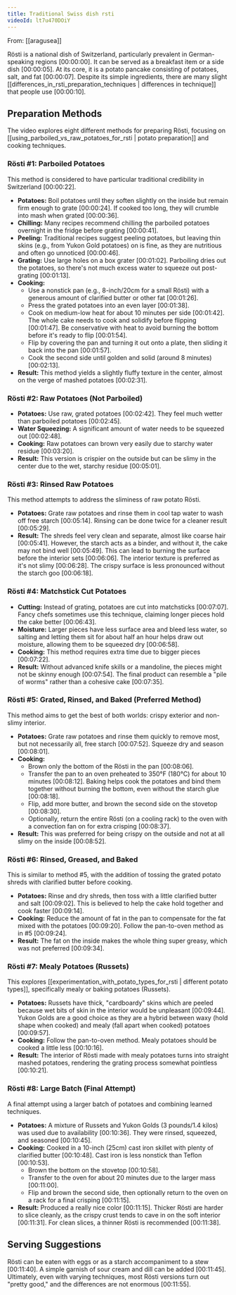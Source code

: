 ```yaml
---
title: Traditional Swiss dish rsti
videoId: lt7u470DOiY
---
```


From: [[aragusea]] <br/> 

Rösti is a national dish of Switzerland, particularly prevalent in German-speaking regions <a class="yt-timestamp" data-t="00:00:00">[00:00:00]</a>. It can be served as a breakfast item or a side dish <a class="yt-timestamp" data-t="00:00:05">[00:00:05]</a>. At its core, it is a potato pancake consisting of potatoes, salt, and fat <a class="yt-timestamp" data-t="00:00:07">[00:00:07]</a>. Despite its simple ingredients, there are many slight [[differences_in_rsti_preparation_techniques | differences in technique]] that people use <a class="yt-timestamp" data-t="00:00:10">[00:00:10]</a>.

## Preparation Methods

The video explores eight different methods for preparing Rösti, focusing on [[using_parboiled_vs_raw_potatoes_for_rsti | potato preparation]] and cooking techniques.

### Rösti #1: Parboiled Potatoes

This method is considered to have particular traditional credibility in Switzerland <a class="yt-timestamp" data-t="00:00:22">[00:00:22]</a>.

*   **Potatoes:** Boil potatoes until they soften slightly on the inside but remain firm enough to grate <a class="yt-timestamp" data-t="00:00:24">[00:00:24]</a>. If cooked too long, they will crumble into mash when grated <a class="yt-timestamp" data-t="00:00:36">[00:00:36]</a>.
*   **Chilling:** Many recipes recommend chilling the parboiled potatoes overnight in the fridge before grating <a class="yt-timestamp" data-t="00:00:41">[00:00:41]</a>.
*   **Peeling:** Traditional recipes suggest peeling potatoes, but leaving thin skins (e.g., from Yukon Gold potatoes) on is fine, as they are nutritious and often go unnoticed <a class="yt-timestamp" data-t="00:00:46">[00:00:46]</a>.
*   **Grating:** Use large holes on a box grater <a class="yt-timestamp" data-t="00:01:02">[00:01:02]</a>. Parboiling dries out the potatoes, so there's not much excess water to squeeze out post-grating <a class="yt-timestamp" data-t="00:01:13">[00:01:13]</a>.
*   **Cooking:**
    *   Use a nonstick pan (e.g., 8-inch/20cm for a small Rösti) with a generous amount of clarified butter or other fat <a class="yt-timestamp" data-t="00:01:26">[00:01:26]</a>.
    *   Press the grated potatoes into an even layer <a class="yt-timestamp" data-t="00:01:38">[00:01:38]</a>.
    *   Cook on medium-low heat for about 10 minutes per side <a class="yt-timestamp" data-t="00:01:42">[00:01:42]</a>. The whole cake needs to cook and solidify before flipping <a class="yt-timestamp" data-t="00:01:47">[00:01:47]</a>. Be conservative with heat to avoid burning the bottom before it's ready to flip <a class="yt-timestamp" data-t="00:01:54">[00:01:54]</a>.
    *   Flip by covering the pan and turning it out onto a plate, then sliding it back into the pan <a class="yt-timestamp" data-t="00:01:57">[00:01:57]</a>.
    *   Cook the second side until golden and solid (around 8 minutes) <a class="yt-timestamp" data-t="00:02:13">[00:02:13]</a>.
*   **Result:** This method yields a slightly fluffy texture in the center, almost on the verge of mashed potatoes <a class="yt-timestamp" data-t="00:02:31">[00:02:31]</a>.

### Rösti #2: Raw Potatoes (Not Parboiled)

*   **Potatoes:** Use raw, grated potatoes <a class="yt-timestamp" data-t="00:02:42">[00:02:42]</a>. They feel much wetter than parboiled potatoes <a class="yt-timestamp" data-t="00:02:45">[00:02:45]</a>.
*   **Water Squeezing:** A significant amount of water needs to be squeezed out <a class="yt-timestamp" data-t="00:02:48">[00:02:48]</a>.
*   **Cooking:** Raw potatoes can brown very easily due to starchy water residue <a class="yt-timestamp" data-t="00:03:20">[00:03:20]</a>.
*   **Result:** This version is crispier on the outside but can be slimy in the center due to the wet, starchy residue <a class="yt-timestamp" data-t="00:05:01">[00:05:01]</a>.

### Rösti #3: Rinsed Raw Potatoes

This method attempts to address the sliminess of raw potato Rösti.

*   **Potatoes:** Grate raw potatoes and rinse them in cool tap water to wash off free starch <a class="yt-timestamp" data-t="00:05:14">[00:05:14]</a>. Rinsing can be done twice for a cleaner result <a class="yt-timestamp" data-t="00:05:29">[00:05:29]</a>.
*   **Result:** The shreds feel very clean and separate, almost like coarse hair <a class="yt-timestamp" data-t="00:05:41">[00:05:41]</a>. However, the starch acts as a binder, and without it, the cake may not bind well <a class="yt-timestamp" data-t="00:05:49">[00:05:49]</a>. This can lead to burning the surface before the interior sets <a class="yt-timestamp" data-t="00:06:06">[00:06:06]</a>. The interior texture is preferred as it's not slimy <a class="yt-timestamp" data-t="00:06:28">[00:06:28]</a>. The crispy surface is less pronounced without the starch goo <a class="yt-timestamp" data-t="00:06:18">[00:06:18]</a>.

### Rösti #4: Matchstick Cut Potatoes

*   **Cutting:** Instead of grating, potatoes are cut into matchsticks <a class="yt-timestamp" data-t="00:07:07">[00:07:07]</a>. Fancy chefs sometimes use this technique, claiming longer pieces hold the cake better <a class="yt-timestamp" data-t="00:06:43">[00:06:43]</a>.
*   **Moisture:** Larger pieces have less surface area and bleed less water, so salting and letting them sit for about half an hour helps draw out moisture, allowing them to be squeezed dry <a class="yt-timestamp" data-t="00:06:58">[00:06:58]</a>.
*   **Cooking:** This method requires extra time due to bigger pieces <a class="yt-timestamp" data-t="00:07:22">[00:07:22]</a>.
*   **Result:** Without advanced knife skills or a mandoline, the pieces might not be skinny enough <a class="yt-timestamp" data-t="00:07:54">[00:07:54]</a>. The final product can resemble a "pile of worms" rather than a cohesive cake <a class="yt-timestamp" data-t="00:07:35">[00:07:35]</a>.

### Rösti #5: Grated, Rinsed, and Baked (Preferred Method)

This method aims to get the best of both worlds: crispy exterior and non-slimy interior.

*   **Potatoes:** Grate raw potatoes and rinse them quickly to remove most, but not necessarily all, free starch <a class="yt-timestamp" data-t="00:07:52">[00:07:52]</a>. Squeeze dry and season <a class="yt-timestamp" data-t="00:08:01">[00:08:01]</a>.
*   **Cooking:**
    *   Brown only the bottom of the Rösti in the pan <a class="yt-timestamp" data-t="00:08:06">[00:08:06]</a>.
    *   Transfer the pan to an oven preheated to 350°F (180°C) for about 10 minutes <a class="yt-timestamp" data-t="00:08:12">[00:08:12]</a>. Baking helps cook the potatoes and bind them together without burning the bottom, even without the starch glue <a class="yt-timestamp" data-t="00:08:18">[00:08:18]</a>.
    *   Flip, add more butter, and brown the second side on the stovetop <a class="yt-timestamp" data-t="00:08:30">[00:08:30]</a>.
    *   Optionally, return the entire Rösti (on a cooling rack) to the oven with a convection fan on for extra crisping <a class="yt-timestamp" data-t="00:08:37">[00:08:37]</a>.
*   **Result:** This was preferred for being crispy on the outside and not at all slimy on the inside <a class="yt-timestamp" data-t="00:08:52">[00:08:52]</a>.

### Rösti #6: Rinsed, Greased, and Baked

This is similar to method #5, with the addition of tossing the grated potato shreds with clarified butter before cooking.

*   **Potatoes:** Rinse and dry shreds, then toss with a little clarified butter and salt <a class="yt-timestamp" data-t="00:09:02">[00:09:02]</a>. This is believed to help the cake hold together and cook faster <a class="yt-timestamp" data-t="00:09:14">[00:09:14]</a>.
*   **Cooking:** Reduce the amount of fat in the pan to compensate for the fat mixed with the potatoes <a class="yt-timestamp" data-t="00:09:20">[00:09:20]</a>. Follow the pan-to-oven method as in #5 <a class="yt-timestamp" data-t="00:09:24">[00:09:24]</a>.
*   **Result:** The fat on the inside makes the whole thing super greasy, which was not preferred <a class="yt-timestamp" data-t="00:09:34">[00:09:34]</a>.

### Rösti #7: Mealy Potatoes (Russets)

This explores [[experimentation_with_potato_types_for_rsti | different potato types]], specifically mealy or baking potatoes (Russets).

*   **Potatoes:** Russets have thick, "cardboardy" skins which are peeled because wet bits of skin in the interior would be unpleasant <a class="yt-timestamp" data-t="00:09:44">[00:09:44]</a>. Yukon Golds are a good choice as they are a hybrid between waxy (hold shape when cooked) and mealy (fall apart when cooked) potatoes <a class="yt-timestamp" data-t="00:09:57">[00:09:57]</a>.
*   **Cooking:** Follow the pan-to-oven method. Mealy potatoes should be cooked a little less <a class="yt-timestamp" data-t="00:10:16">[00:10:16]</a>.
*   **Result:** The interior of Rösti made with mealy potatoes turns into straight mashed potatoes, rendering the grating process somewhat pointless <a class="yt-timestamp" data-t="00:10:21">[00:10:21]</a>.

### Rösti #8: Large Batch (Final Attempt)

A final attempt using a larger batch of potatoes and combining learned techniques.

*   **Potatoes:** A mixture of Russets and Yukon Golds (3 pounds/1.4 kilos) was used due to availability <a class="yt-timestamp" data-t="00:10:36">[00:10:36]</a>. They were rinsed, squeezed, and seasoned <a class="yt-timestamp" data-t="00:10:45">[00:10:45]</a>.
*   **Cooking:** Cooked in a 10-inch (25cm) cast iron skillet with plenty of clarified butter <a class="yt-timestamp" data-t="00:10:48">[00:10:48]</a>. Cast iron is less nonstick than Teflon <a class="yt-timestamp" data-t="00:10:53">[00:10:53]</a>.
    *   Brown the bottom on the stovetop <a class="yt-timestamp" data-t="00:10:58">[00:10:58]</a>.
    *   Transfer to the oven for about 20 minutes due to the larger mass <a class="yt-timestamp" data-t="00:11:00">[00:11:00]</a>.
    *   Flip and brown the second side, then optionally return to the oven on a rack for a final crisping <a class="yt-timestamp" data-t="00:11:15">[00:11:15]</a>.
*   **Result:** Produced a really nice color <a class="yt-timestamp" data-t="00:11:15">[00:11:15]</a>. Thicker Rösti are harder to slice cleanly, as the crispy crust tends to cave in on the soft interior <a class="yt-timestamp" data-t="00:11:31">[00:11:31]</a>. For clean slices, a thinner Rösti is recommended <a class="yt-timestamp" data-t="00:11:38">[00:11:38]</a>.

## Serving Suggestions

Rösti can be eaten with eggs or as a starch accompaniment to a stew <a class="yt-timestamp" data-t="00:11:40">[00:11:40]</a>. A simple garnish of sour cream and dill can be added <a class="yt-timestamp" data-t="00:11:45">[00:11:45]</a>. Ultimately, even with varying techniques, most Rösti versions turn out "pretty good," and the differences are not enormous <a class="yt-timestamp" data-t="00:11:55">[00:11:55]</a>.